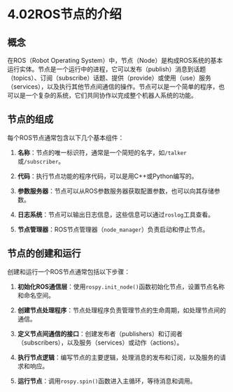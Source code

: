 # 4.02ROS节点的介绍

## 概念

在ROS（Robot Operating System）中，节点（Node）是构成ROS系统的基本运行实体。节点是一个运行中的进程，它可以发布（publish）消息到话题（topics）、订阅（subscribe）话题、提供（provide）或使用（use）服务（services），以及执行其他节点间通信的操作。节点可以是一个简单的程序，也可以是一个复杂的系统，它们共同协作以完成整个机器人系统的功能。

## 节点的组成

每个ROS节点通常包含以下几个基本组件：

1. **名称**：节点的唯一标识符，通常是一个简短的名字，如`/talker`或`/subscriber`。
   
2. **代码**：执行节点功能的程序代码，可以是用C++或Python编写的。
   
3. **参数服务器**：节点可以从ROS参数服务器获取配置参数，也可以向其存储参数。
   
4. **日志系统**：节点可以输出日志信息，这些信息可以通过`roslog`工具查看。
   
5. **节点管理器**：ROS节点管理器（`node_manager`）负责启动和停止节点。

## 节点的创建和运行

创建和运行一个ROS节点通常包括以下步骤：

1. **初始化ROS通信层**：使用`rospy.init_node()`函数初始化节点，设置节点名称和命名空间。
   
2. **创建节点处理程序**：节点处理程序负责管理节点的生命周期，如处理节点间的通信。
   
3. **定义节点间通信的接口**：创建发布者（publishers）和订阅者（subscribers），以及服务（services）或动作（actions）。
   
4. **执行节点逻辑**：编写节点的主要逻辑，处理消息的发布和订阅，以及服务的请求和响应。
   
5. **运行节点**：调用`rospy.spin()`函数进入主循环，等待消息和调用。